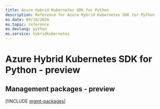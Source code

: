 ```yaml
---
title: Azure Hybrid Kubernetes SDK for Python
description: Reference for Azure Hybrid Kubernetes SDK for Python
ms.date: 09/10/2024
ms.topic: reference
ms.devlang: python
ms.service: hybridkubernetes
---
```

# Azure Hybrid Kubernetes SDK for Python - preview

## Management packages - preview
[!INCLUDE [mgmt-packages](hybrid-kubernetes-mgmt-index.md)]